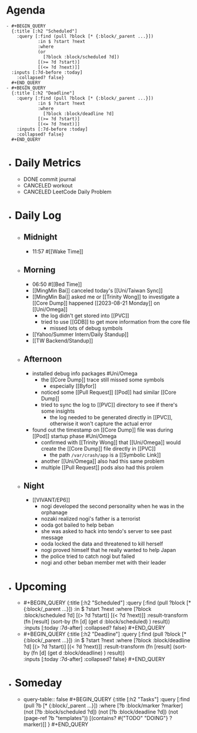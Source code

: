 # Agenda
	- #+BEGIN_QUERY
	  {:title [:h2 "Scheduled"]
	    :query [:find (pull ?block [* {:block/_parent ...}])
	            :in $ ?start ?next
	            :where
	            (or
	              [?block :block/scheduled ?d])
	            [(>= ?d ?start)]
	            [(<= ?d ?next)]]
	  :inputs [:7d-before :today]
	    :collapsed? false}
	  #+END_QUERY
	- #+BEGIN_QUERY
	  {:title [:h2 "Deadline"]
	    :query [:find (pull ?block [* {:block/_parent ...}])
	            :in $ ?start ?next
	            :where
	              [?block :block/deadline ?d]
	            [(>= ?d ?start)]
	            [(<= ?d ?next)]]
	    :inputs [:7d-before :today]
	    :collapsed? false}
	  #+END_QUERY
- # Daily Metrics
	- DONE commit journal
	- CANCELED workout
	- CANCELED LeetCode Daily Problem
- # Daily Log
	- ## Midnight
		- 11:57 #[[Wake Time]]
	- ## Morning
		- 06:50 #[[Bed Time]]
		- [[MingMin Bai]] canceled today's [[Uni/Taiwan Sync]]
		- [[MingMin Bai]] asked me or [[Trinity Wong]] to investigate a [[Core Dump]] happened [[2023-08-21 Monday]] on [[Uni/Omega]]
			- the log didn't get stored into [[PVC]]
			- tried to use [[GDB]] to get more information from the core file
				- missed lots of debug symbols
		- [[Yahoo/Summer Intern/Daily Standup]]
		- [[TW Backend/Standup]]
	- ## Afternoon
		- installed debug info packages #Uni/Omega
			- the [[Core Dump]] trace still missed some symbols
				- especially [[Byfor]]
			- noticed some [[Pull Request]] [[Pod]] had similar [[Core Dump]]
			- tried to sync the log to [[PVC]] directory to see if there's some insights
				- the log needed to be generated directly in [[PVC]], otherwise it won't capture the actual error
		- found out the timestamp on [[Core Dump]] file was during [[Pod]] startup phase #Uni/Omega
			- confirmed with [[Trinity Wong]] that [[Uni/Omega]] would create the [[Core Dump]] file directly in [[PVC]]
				- the path `/var/crash/app` is a [[Symbolic Link]]
			- another [[Uni/Omega]] also had this same problem
			- multiple [[Pull Request]] pods also had this prolem
	- ## Night
		- [[VIVANT/EP6]]
			- nogi developed the second personality when he was in the orphanage
			- nozaki realized nogi's father is a terrorist
			- ooda got bailed to help beban
			- she was asked to hack into tendo's server to see past message
			- ooda locked the data and threatened to kill herself
			- nogi proved himself that he really wanted to help Japan
			- the police tried to catch nogi but failed
			- nogi and other beban member met with their leader
- # Upcoming
	- #+BEGIN_QUERY
	  {:title [:h2 "Scheduled"]
	    :query [:find (pull ?block [* {:block/_parent ...}])
	            :in $ ?start ?next
	            :where
	              [?block :block/scheduled ?d]
	            [(> ?d ?start)]
	            [(< ?d ?next)]]
	  :result-transform (fn [result]
	                          (sort-by (fn [d]
	                                     (get d :block/scheduled) ) result))    
	  :inputs [:today :7d-after]
	    :collapsed? false}
	  #+END_QUERY
	- #+BEGIN_QUERY
	  {:title [:h2 "Deadline"]
	    :query [:find (pull ?block [* {:block/_parent ...}])
	            :in $ ?start ?next
	            :where
	              [?block :block/deadline ?d]
	            [(> ?d ?start)]
	            [(< ?d ?next)]]
	  :result-transform (fn [result]
	                          (sort-by (fn [d]
	                                     (get d :block/deadline) ) result))    
	  :inputs [:today :7d-after]
	    :collapsed? false}
	  #+END_QUERY
- # Someday
	- query-table:: false
	  #+BEGIN_QUERY
	  {:title [:h2 "Tasks"]
	   :query [:find (pull ?b [* {:block/_parent ...}])
	          :where
	          [?b :block/marker ?marker]
	          (not [?b :block/scheduled ?d])
	          (not [?b :block/deadline ?d])
	  (not (page-ref ?b "templates"))
	          [(contains? #{"TODO" "DOING"} ?marker)]]
	  }
	  #+END_QUERY